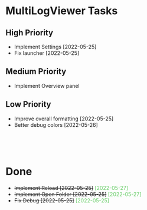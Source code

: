 # MultiLogViewer Tasks

## High Priority
* Implement Settings [2022-05-25]
* Fix launcher [2022-05-25]

## Medium Priority

* Implement Overview panel

## Low Priority

* Improve overall formatting [2022-05-25]
* Better debug colors [2022-05-26]



&nbsp;

&nbsp;

# Done

* ~~Implement Reload [2022-05-25]~~<span style="color:#66cc66"> [2022-05-27]</span>
* ~~Implement Open Folder [2022-05-25]~~<span style="color:#66cc66"> [2022-05-27]</span>
* ~~Fix Debug [2022-05-25]~~ <span style="color:#66cc66"> [2022-05-25]</span>
